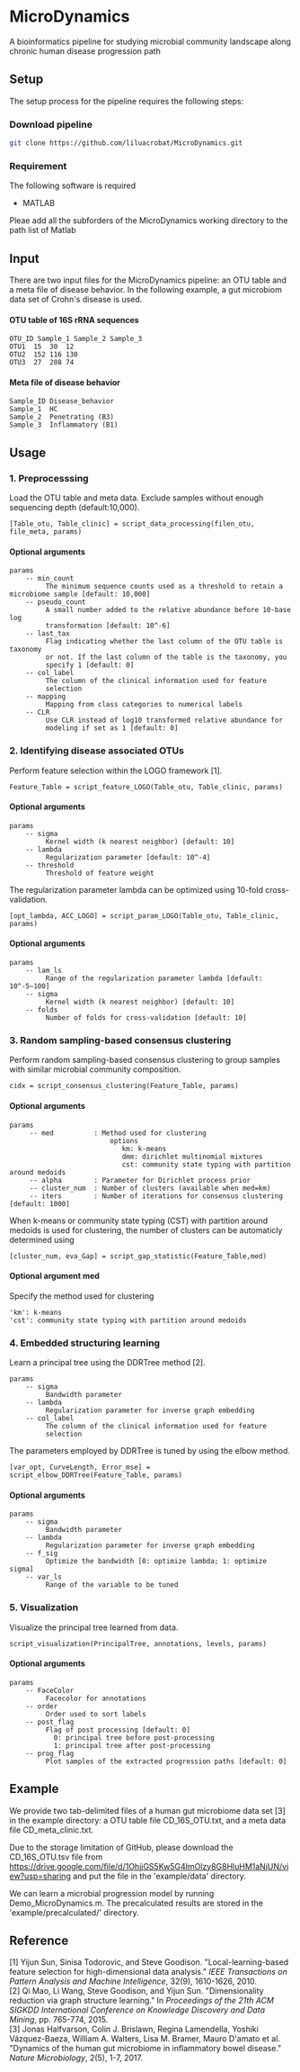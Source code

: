 # MicroDynamics
A bioinformatics pipeline for studying microbial community landscape along chronic human disease progression path

## Setup
The setup process for the pipeline requires the following steps:
### Download pipeline
```bash
git clone https://github.com/liluacrobat/MicroDynamics.git
```

### Requirement
The following software is required
* MATLAB

Pleae add all the subforders of the MicroDynamics working directory to the path list of Matlab

## Input
There are two input files for the MicroDynamics pipeline: an OTU table and a meta file of disease behavior. In the following example, a gut microbiom data set of Crohn's disease is used. 
#### OTU table of 16S rRNA sequences
```
OTU_ID Sample_1 Sample_2 Sample_3
OTU1  15  30  12
OTU2  152 116 130
OTU3  27  208 74
```
#### Meta file of disease behavior
```
Sample_ID Disease_behavior
Sample_1  HC
Sample_2  Penetrating (B3)
Sample_3  Inflammatory (B1)
```

## Usage
### 1. Preprocesssing
Load the OTU table and meta data. Exclude samples without enough sequencing depth (default:10,000). 
```
[Table_otu, Table_clinic] = script_data_processing(filen_otu, file_meta, params)
```
#### Optional arguments  
```
params       
    -- min_count
         The minimum sequence counts used as a threshold to retain a microbiome sample [default: 10,000]
    -- pseudo_count
         A small number added to the relative abundance before 10-base log
         transformation [default: 10^-6]
    -- last_tax
         Flag indicating whether the last column of the OTU table is taxonomy
         or not. If the last column of the table is the taxonomy, you
         specify 1 [default: 0]
    -- col_label
         The column of the clinical information used for feature
         selection
    -- mapping
         Mapping from class categories to numerical labels
    -- CLR
         Use CLR instead of log10 transformed relative abundance for
         modeling if set as 1 [default: 0]
```

### 2. Identifying disease associated OTUs
Perform feature selection within the LOGO framework [1].
```
Feature_Table = script_feature_LOGO(Table_otu, Table_clinic, params)
```
#### Optional arguments 
```
params  
    -- sigma
         Kernel width (k nearest neighbor) [default: 10]
    -- lambda
         Regularization parameter [default: 10^-4]
    -- threshold
         Threshold of feature weight
```
The regularization parameter lambda can be optimized using 10-fold cross-validation.
```
[opt_lambda, ACC_LOGO] = script_param_LOGO(Table_otu, Table_clinic, params)
```
#### Optional arguments
```
params       
    -- lam_ls
         Range of the regularization parameter lambda [default: 10^-5~100]
    -- sigma
         Kernel width (k nearest neighbor) [default: 10]
    -- folds
         Number of folds for cross-validation [default: 10]
```

### 3. Random sampling-based consensus clustering
Perform random sampling-based consensus clustering to group samples with similar microbial community composition.
```
cidx = script_consensus_clustering(Feature_Table, params)
```
#### Optional arguments
```
params       
     -- med          : Method used for clustering 
                         options 
                            km: k-means
                            dmm: dirichlet multinomial mixtures
                            cst: community state typing with partition around medoids
     -- alpha        : Parameter for Dirichlet process prior
     -- cluster_num  : Number of clusters (available when med=km)
     -- iters        : Number of iterations for consensus clustering [default: 1000]
```
When k-means or community state typing (CST) with partition around medoids is used for clustering, the number of clusters can be automaticly determined using
```
[cluster_num, eva_Gap] = script_gap_statistic(Feature_Table,med)
 ```
#### Optional argument med
Specify the method used for clustering
```
'km': k-means
'cst': community state typing with partition around medoids
```

### 4. Embedded structuring learning
Learn a principal tree using the DDRTree method [2].
```
params    
    -- sigma
         Bandwidth parameter
    -- lambda
         Regularization parameter for inverse graph embedding
    -- col_label
         The column of the clinical information used for feature
         selection
```
The parameters employed by DDRTree is tuned by using the elbow method.
```
[var_opt, CurveLength, Error_mse] = script_elbow_DDRTree(Feature_Table, params)
```
#### Optional arguments
```
params      
    -- sigma
         Bandwidth parameter
    -- lambda
         Regularization parameter for inverse graph embedding
    -- f_sig
         Optimize the bandwidth [0: optimize lambda; 1: optimize sigma]
    -- var_ls
         Range of the variable to be tuned
```

### 5. Visualization
Visualize the principal tree learned from data.
```
script_visualization(PrincipalTree, annotations, levels, params)
```
#### Optional arguments
```
params        
    -- FaceColor
         Facecolor for annotations
    -- order
         Order used to sort labels
    -- post_flag
         Flag of post processing [default: 0]
           0: principal tree before post-processing
           1: principal tree after post-processing
    -- prog_flag
         Plot samples of the extracted progression paths [default: 0]
```

## Example
We provide two tab-delimited files of a human gut microbiome data set [3] in the example directory: a OTU table file CD_16S_OTU.txt, and a meta data file CD_meta_clinic.txt. 

Due to the storage limitation of GitHub, please download the CD_16S_OTU.tsv file from https://drive.google.com/file/d/1OhjjGS5Kw5G4ImOlzy8G8HluHM1aNjUN/view?usp=sharing and put the file in the 'example/data' directory. 

We can learn a microbial progression model by running Demo_MicroDynamics.m. The precalculated results are stored in the 'example/precalculated/' directory. 

## Reference
[1] Yijun Sun, Sinisa Todorovic, and Steve Goodison. "Local-learning-based feature selection for high-dimensional data analysis." *IEEE Transactions on Pattern Analysis and Machine Intelligence*, 32(9), 1610-1626, 2010.  
[2] Qi Mao, Li Wang, Steve Goodison, and Yijun Sun. "Dimensionality reduction via graph structure learning." In *Proceedings of the 21th ACM SIGKDD International Conference on Knowledge Discovery and Data Mining*, pp. 765-774, 2015.  
[3] Jonas Halfvarson, Colin J. Brislawn, Regina Lamendella, Yoshiki Vázquez-Baeza, William A. Walters, Lisa M. Bramer, Mauro D'amato et al. "Dynamics of the human gut microbiome in inflammatory bowel disease." *Nature Microbiology*, 2(5), 1-7, 2017.  

